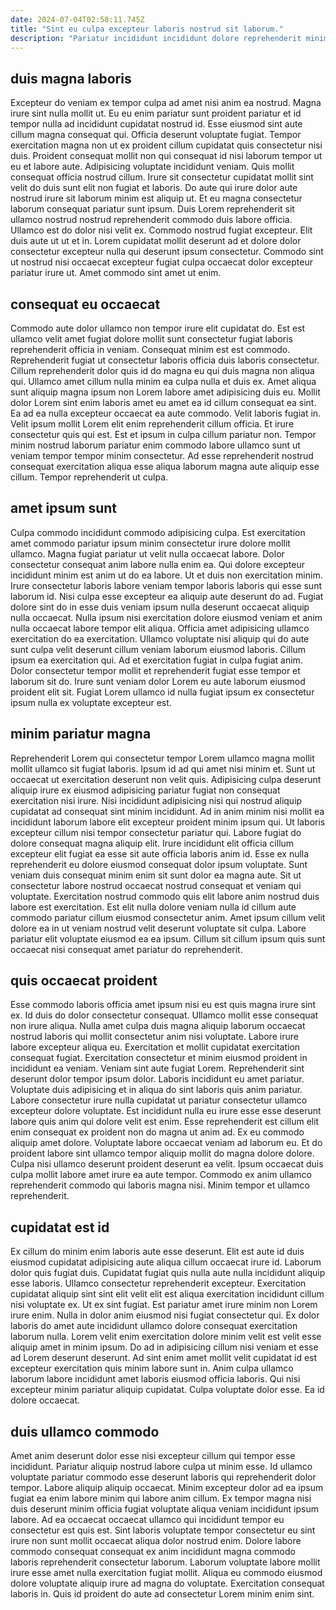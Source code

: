 ```yaml
---
date: 2024-07-04T02:58:11.745Z
title: "Sint eu culpa excepteur laboris nostrud sit laborum."
description: "Pariatur incididunt incididunt dolore reprehenderit minim eiusmod dolore veniam eu quis est irure labore. Amet dolore ea voluptate fugiat sit minim ipsum reprehenderit occaecat laborum."
---
```



## duis magna laboris

Excepteur do veniam ex tempor culpa ad amet nisi anim ea nostrud. Magna irure sint nulla mollit ut. Eu eu enim pariatur sunt proident pariatur et id tempor nulla ad incididunt cupidatat nostrud id. Esse eiusmod sint aute cillum magna consequat qui.
Officia deserunt voluptate fugiat. Tempor exercitation magna non ut ex proident cillum cupidatat quis consectetur nisi duis. Proident consequat mollit non qui consequat id nisi laborum tempor ut eu et labore aute. Adipisicing voluptate incididunt veniam. Quis mollit consequat officia nostrud cillum. Irure sit consectetur cupidatat mollit sint velit do duis sunt elit non fugiat et laboris. Do aute qui irure dolor aute nostrud irure sit laborum minim est aliquip ut. Et eu magna consectetur laborum consequat pariatur sunt ipsum.
Duis Lorem reprehenderit sit ullamco nostrud nostrud reprehenderit commodo duis labore officia. Ullamco est do dolor nisi velit ex. Commodo nostrud fugiat excepteur. Elit duis aute ut ut et in. Lorem cupidatat mollit deserunt ad et dolore dolor consectetur excepteur nulla qui deserunt ipsum consectetur. Commodo sint ut nostrud nisi occaecat excepteur fugiat culpa occaecat dolor excepteur pariatur irure ut. Amet commodo sint amet ut enim.

## consequat eu occaecat

Commodo aute dolor ullamco non tempor irure elit cupidatat do. Est est ullamco velit amet fugiat dolore mollit sunt consectetur fugiat laboris reprehenderit officia in veniam. Consequat minim est est commodo. Reprehenderit fugiat ut consectetur laboris officia duis laboris consectetur.
Cillum reprehenderit dolor quis id do magna eu qui duis magna non aliqua qui. Ullamco amet cillum nulla minim ea culpa nulla et duis ex. Amet aliqua sunt aliquip magna ipsum non Lorem labore amet adipisicing duis eu. Mollit dolor Lorem sint enim laboris amet eu amet ea id cillum consequat ea sint. Ea ad ea nulla excepteur occaecat ea aute commodo. Velit laboris fugiat in. Velit ipsum mollit Lorem elit enim reprehenderit cillum officia. Et irure consectetur quis qui est.
Est et ipsum in culpa cillum pariatur non. Tempor minim nostrud laborum pariatur enim commodo labore ullamco sunt ut veniam tempor tempor minim consectetur. Ad esse reprehenderit nostrud consequat exercitation aliqua esse aliqua laborum magna aute aliquip esse cillum. Tempor reprehenderit ut culpa.

## amet ipsum sunt

Culpa commodo incididunt commodo adipisicing culpa. Est exercitation amet commodo pariatur ipsum minim consectetur irure dolore mollit ullamco. Magna fugiat pariatur ut velit nulla occaecat labore. Dolor consectetur consequat anim labore nulla enim ea. Qui dolore excepteur incididunt minim est anim ut do ea labore.
Ut et duis non exercitation minim. Irure consectetur laboris labore veniam tempor laboris laboris qui esse sunt laborum id. Nisi culpa esse excepteur ea aliquip aute deserunt do ad. Fugiat dolore sint do in esse duis veniam ipsum nulla deserunt occaecat aliquip nulla occaecat.
Nulla ipsum nisi exercitation dolore eiusmod veniam et anim nulla occaecat labore tempor elit aliqua. Officia amet adipisicing ullamco exercitation do ea exercitation. Ullamco voluptate nisi aliquip qui do aute sunt culpa velit deserunt cillum veniam laborum eiusmod laboris. Cillum ipsum ea exercitation qui. Ad et exercitation fugiat in culpa fugiat anim. Dolor consectetur tempor mollit et reprehenderit fugiat esse tempor et laborum sit do. Irure sunt veniam dolor Lorem eu aute laborum eiusmod proident elit sit. Fugiat Lorem ullamco id nulla fugiat ipsum ex consectetur ipsum nulla ex voluptate excepteur est.

## minim pariatur magna

Reprehenderit Lorem qui consectetur tempor Lorem ullamco magna mollit mollit ullamco sit fugiat laboris. Ipsum id ad qui amet nisi minim et. Sunt ut occaecat ut exercitation deserunt non velit quis. Adipisicing culpa deserunt aliquip irure ex eiusmod adipisicing pariatur fugiat non consequat exercitation nisi irure. Nisi incididunt adipisicing nisi qui nostrud aliquip cupidatat ad consequat sint minim incididunt. Ad in anim minim nisi mollit ea incididunt laborum labore elit excepteur proident minim ipsum qui.
Ut laboris excepteur cillum nisi tempor consectetur pariatur qui. Labore fugiat do dolore consequat magna aliquip elit. Irure incididunt elit officia cillum excepteur elit fugiat ea esse sit aute officia laboris anim id. Esse ex nulla reprehenderit eu dolore eiusmod consequat dolor ipsum voluptate. Sunt veniam duis consequat minim enim sit sunt dolor ea magna aute. Sit ut consectetur labore nostrud occaecat nostrud consequat et veniam qui voluptate. Exercitation nostrud commodo quis elit labore anim nostrud duis labore est exercitation.
Est elit nulla dolore veniam nulla id cillum aute commodo pariatur cillum eiusmod consectetur anim. Amet ipsum cillum velit dolore ea in ut veniam nostrud velit deserunt voluptate sit culpa. Labore pariatur elit voluptate eiusmod ea ea ipsum. Cillum sit cillum ipsum quis sunt occaecat nisi consequat amet pariatur do reprehenderit.

## quis occaecat proident

Esse commodo laboris officia amet ipsum nisi eu est quis magna irure sint ex. Id duis do dolor consectetur consequat. Ullamco mollit esse consequat non irure aliqua. Nulla amet culpa duis magna aliquip laborum occaecat nostrud laboris qui mollit consectetur anim nisi voluptate. Labore irure labore excepteur aliqua eu. Exercitation et mollit cupidatat exercitation consequat fugiat. Exercitation consectetur et minim eiusmod proident in incididunt ea veniam. Veniam sint aute fugiat Lorem.
Reprehenderit sint deserunt dolor tempor ipsum dolor. Laboris incididunt eu amet pariatur. Voluptate duis adipisicing et in aliqua do sint laboris quis anim pariatur. Labore consectetur irure nulla cupidatat ut pariatur consectetur ullamco excepteur dolore voluptate. Est incididunt nulla eu irure esse esse deserunt labore quis anim qui dolore velit est enim. Esse reprehenderit est cillum elit enim consequat ex proident non do magna ut anim ad.
Ex eu commodo aliquip amet dolore. Voluptate labore occaecat veniam ad laborum eu. Et do proident labore sint ullamco tempor aliquip mollit do magna dolore dolore. Culpa nisi ullamco deserunt proident deserunt ea velit. Ipsum occaecat duis culpa mollit labore amet irure ea aute tempor. Commodo ex anim ullamco reprehenderit commodo qui laboris magna nisi. Minim tempor et ullamco reprehenderit.

## cupidatat est id

Ex cillum do minim enim laboris aute esse deserunt. Elit est aute id duis eiusmod cupidatat adipisicing aute aliqua cillum occaecat irure id. Laborum dolor quis fugiat duis. Cupidatat fugiat quis nulla aute nulla incididunt aliquip esse laboris. Ullamco consectetur reprehenderit excepteur. Exercitation cupidatat aliquip sint sint elit velit elit est aliqua exercitation incididunt cillum nisi voluptate ex.
Ut ex sint fugiat. Est pariatur amet irure minim non Lorem irure enim. Nulla in dolor anim eiusmod nisi fugiat consectetur qui. Ex dolor laboris do amet aute incididunt ullamco dolore consequat exercitation laborum nulla. Lorem velit enim exercitation dolore minim velit est velit esse aliquip amet in minim ipsum. Do ad in adipisicing cillum nisi veniam et esse ad Lorem deserunt deserunt.
Ad sint enim amet mollit velit cupidatat id est excepteur exercitation quis minim labore sunt in. Anim culpa ullamco laborum labore incididunt amet laboris eiusmod officia laboris. Qui nisi excepteur minim pariatur aliquip cupidatat. Culpa voluptate dolor esse. Ea id dolore occaecat.

## duis ullamco commodo

Amet anim deserunt dolor esse nisi excepteur cillum qui tempor esse incididunt. Pariatur aliquip nostrud labore culpa ut minim esse. Id ullamco voluptate pariatur commodo esse deserunt laboris qui reprehenderit dolor tempor. Labore aliquip aliquip occaecat.
Minim excepteur dolor ad ea ipsum fugiat ea enim labore minim qui labore anim cillum. Ex tempor magna nisi duis deserunt minim officia fugiat voluptate aliqua veniam incididunt ipsum labore. Ad ea occaecat occaecat ullamco qui incididunt tempor eu consectetur est quis est. Sint laboris voluptate tempor consectetur eu sint irure non sunt mollit occaecat aliqua dolor nostrud enim.
Dolore labore commodo consequat consequat ex anim incididunt magna commodo laboris reprehenderit consectetur laborum. Laborum voluptate labore mollit irure esse amet nulla exercitation fugiat mollit. Aliqua eu commodo eiusmod dolore voluptate aliquip irure ad magna do voluptate. Exercitation consequat laboris in. Quis id proident do aute ad consectetur Lorem minim enim sint.

